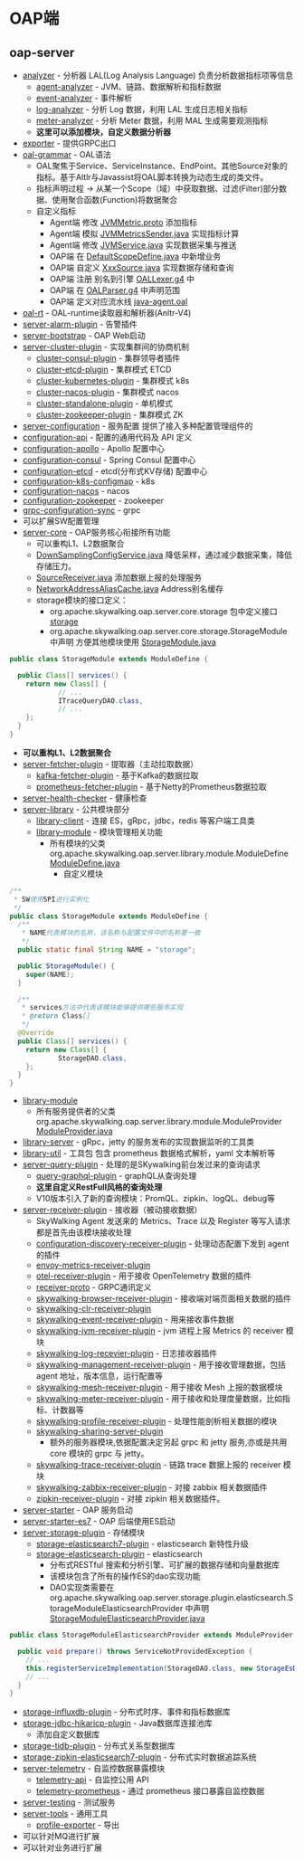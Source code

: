# OAP端

oap-server
-
- [analyzer](analyzer) - 分析器 LAL(Log Analysis Language) 负责分析数据指标项等信息
  - [agent-analyzer](analyzer\agent-analyzer) - JVM、链路、数据解析和指标数据
  - [event-analyzer](analyzer\event-analyzer) - 事件解析
  - [log-analyzer](analyzer\log-analyzer) - 分析 Log 数据，利用 LAL 生成日志相关指标
  - [meter-analyzer](analyzer\meter-analyzer) - 分析 Meter 数据，利用 MAL 生成需要观测指标
  - **这里可以添加模块，自定义数据分析器**
- [exporter](exporter) - 提供GRPC出口
- [oal-grammar](oal-grammar) - OAL语法
  - OAL聚焦于Service、ServiceInstance、EndPoint、其他Source对象的指标。基于Altlr与Javassist将OAL脚本转换为动态生成的类文件。
  - 指标声明过程 -> 从某一个Scope（域）中获取数据、过滤(Filter)部分数据、使用聚合函数(Function)将数据聚合
  - 自定义指标
    - Agent端 修改 [JVMMetric.proto](..%2Fapm-protocol%2Fapm-network%2Fsrc%2Fmain%2Fproto%2Flanguage-agent%2FJVMMetric.proto) 添加指标
    - Agent端 模拟 [JVMMetricsSender.java](..%2Fapm-sniffer%2Fapm-agent-core%2Fsrc%2Fmain%2Fjava%2Forg%2Fapache%2Fskywalking%2Fapm%2Fagent%2Fcore%2Fjvm%2FJVMMetricsSender.java) 实现指标计算
    - Agent端 修改 [JVMService.java](..%2Fapm-sniffer%2Fapm-agent-core%2Fsrc%2Fmain%2Fjava%2Forg%2Fapache%2Fskywalking%2Fapm%2Fagent%2Fcore%2Fjvm%2FJVMService.java) 实现数据采集与推送
    - OAP端 在 [DefaultScopeDefine.java](server-core%2Fsrc%2Fmain%2Fjava%2Forg%2Fapache%2Fskywalking%2Foap%2Fserver%2Fcore%2Fsource%2FDefaultScopeDefine.java) 中新增业务
    - OAP端 自定义 [XxxSource.java](server-core%2Fsrc%2Fmain%2Fjava%2Forg%2Fapache%2Fskywalking%2Foap%2Fserver%2Fcore%2Fsource%2FSource.java) 实现数据存储和查询
    - OAP端 注册 别名到引擎 [OALLexer.g4](oal-grammar%2Fsrc%2Fmain%2Fantlr4%2Forg%2Fapache%2Fskywalking%2Foal%2Frt%2Fgrammar%2FOALLexer.g4) 中
    - OAP端 在 [OALParser.g4](oal-grammar%2Fsrc%2Fmain%2Fantlr4%2Forg%2Fapache%2Fskywalking%2Foal%2Frt%2Fgrammar%2FOALParser.g4) 中声明范围
    - OAP端 定义对应流水线 [java-agent.oal](server-bootstrap%2Fsrc%2Fmain%2Fresources%2Foal%2Fjava-agent.oal)
- [oal-rt](oal-rt) - OAL-runtime读取器和解析器(Anltr-V4)
- [server-alarm-plugin](server-alarm-plugin) - 告警插件
- [server-bootstrap](server-bootstrap) - OAP Web启动
- [server-cluster-plugin](server-cluster-plugin) - 实现集群间的协商机制
  - [cluster-consul-plugin](server-cluster-plugin\cluster-consul-plugin) - 集群领导者插件
  - [cluster-etcd-plugin](server-cluster-plugin\cluster-etcd-plugin) - 集群模式 ETCD
  - [cluster-kubernetes-plugin](server-cluster-plugin\cluster-kubernetes-plugin) - 集群模式 k8s
  - [cluster-nacos-plugin](server-cluster-plugin\cluster-nacos-plugin) - 集群模式 nacos
  - [cluster-standalone-plugin](server-cluster-plugin\cluster-standalone-plugin) - 单机模式
  - [cluster-zookeeper-plugin](server-cluster-plugin\cluster-zookeeper-plugin) - 集群模式 ZK
-  [server-configuration](server-configuration) - 服务配置 提供了接入多种配置管理组件的
- [configuration-api](server-configuration\configuration-api) - 配置的通用代码及 API 定义
- [configuration-apollo](server-configuration\configuration-apollo) - Apollo 配置中心
- [configuration-consul](server-configuration\configuration-consul) - Spring Consul 配置中心
- [configuration-etcd](server-configuration\configuration-etcd) - etcd(分布式KV存储) 配置中心
- [configuration-k8s-configmap](server-configuration\configuration-k8s-configmap) - k8s
- [configuration-nacos](server-configuration\configuration-nacos) - nacos
- [configuration-zookeeper](server-configuration\configuration-zookeeper) - zookeeper
- [grpc-configuration-sync](server-configuration\grpc-configuration-sync) - grpc
- 可以扩展SW配置管理
- [server-core](server-core) - OAP服务核心衔接所有功能
  - 可以重构L1、L2数据聚合
  - [DownSamplingConfigService.java](server-core\src\main\java\org\apache\skywalking\oap\server\core\config\DownSamplingConfigService.java) 降低采样，通过减少数据采集，降低存储压力。
  - [SourceReceiver.java](server-core\src\main\java\org\apache\skywalking\oap\server\core\source\SourceReceiver.java) 添加数据上报的处理服务
  - [NetworkAddressAliasCache.java](server-core\src\main\java\org\apache\skywalking\oap\server\core\cache\NetworkAddressAliasCache.java) Address别名缓存
  - storage模块的接口定义：
    - org.apache.skywalking.oap.server.core.storage 包中定义接口 [storage](server-core\src\main\java\org\apache\skywalking\oap\server\core\storage)
    - org.apache.skywalking.oap.server.core.storage.StorageModule 中声明 方便其他模块使用 [StorageModule.java](server-core\src\main\java\org\apache\skywalking\oap\server\core\storage\StorageModule.java)
```java
public class StorageModule extends ModuleDefine {

  public Class[] services() {
    return new Class[] {
            // ...
            ITraceQueryDAO.class,
            // ...
    };
  }
}
```
- **可以重构L1、L2数据聚合**
- [server-fetcher-plugin](server-fetcher-plugin) - 提取器（主动拉取数据）
  - [kafka-fetcher-plugin](server-fetcher-plugin\kafka-fetcher-plugin) - 基于Kafka的数据拉取
  - [prometheus-fetcher-plugin](server-fetcher-plugin\prometheus-fetcher-plugin) - 基于Netty的Prometheus数据拉取
- [server-health-checker](server-health-checker) - 健康检查
- [server-library](server-library) - 公共模块部分
  - [library-client](server-library\library-client) - 连接 ES，gRpc，jdbc，redis 等客户端工具类
  - [library-module](server-library\library-module) - 模块管理相关功能
    - 所有模块的父类 org.apache.skywalking.oap.server.library.module.ModuleDefine [ModuleDefine.java](server-library\library-module\src\main\java\org\apache\skywalking\oap\server\library\module\ModuleDefine.java)
      - 自定义模块
```java
/**
 * SW使用SPI进行实例化
 */
public class StorageModule extends ModuleDefine {
  /**
   * NAME代表模块的名称，该名称与配置文件中的名称要一致
   */
  public static final String NAME = "storage";

  public StorageModule() {
    super(NAME);
  }

  /**
   * services方法中代表该模块能够提供哪些服务实现
   * @return Class[]
   */
  @Override
  public Class[] services() {
    return new Class[] {
            StorageDAO.class,
    };
  }
}
```

- [library-module](server-library\library-module)
  - 所有服务提供者的父类 org.apache.skywalking.oap.server.library.module.ModuleProvider [ModuleProvider.java](server-library\library-module\src\main\java\org\apache\skywalking\oap\server\library\module\ModuleProvider.java)
- [library-server](server-library\library-server) - gRpc，jetty 的服务发布的实现数据监听的工具类
- [library-util](server-library\library-util) - 工具包 包含 prometheus 数据格式解析，yaml 文本解析等
- [server-query-plugin](server-query-plugin) - 处理的是SKywalking前台发过来的查询请求
  - [query-graphql-plugin](server-query-plugin\query-graphql-plugin) - graphQL从查询处理
  - **这里自定义RestFull风格的查询处理**
  - V10版本引入了新的查询模块：PromQL、zipkin、logQL、debug等
- [server-receiver-plugin](server-receiver-plugin) - 接收器（被动接收数据）
  - SkyWalking Agent 发送来的 Metrics、Trace 以及 Register 等写入请求都是首先由该模块接收处理
  - [configuration-discovery-receiver-plugin](server-receiver-plugin\configuration-discovery-receiver-plugin) - 处理动态配置下发到 agent 的插件
  - [envoy-metrics-receiver-plugin](server-receiver-plugin\envoy-metrics-receiver-plugin)
  - [otel-receiver-plugin](server-receiver-plugin\otel-receiver-plugin) - 用于接收 OpenTelemetry 数据的插件
  - [receiver-proto](server-receiver-plugin\receiver-proto) - GRPC通讯定义
  - [skywalking-browser-receiver-plugin](server-receiver-plugin\skywalking-browser-receiver-plugin) - 接收端对端页面相关数据的插件
  - [skywalking-clr-receiver-plugin](server-receiver-plugin\skywalking-clr-receiver-plugin)
  - [skywalking-event-receiver-plugin](server-receiver-plugin\skywalking-event-receiver-plugin) - 用来接收事件数据
  - [skywalking-jvm-receiver-plugin](server-receiver-plugin\skywalking-jvm-receiver-plugin) - jvm 进程上报 Metrics 的 receiver 模块
  - [skywalking-log-recevier-plugin](server-receiver-plugin\skywalking-log-recevier-plugin) - 日志接收器插件
  - [skywalking-management-receiver-plugin](server-receiver-plugin\skywalking-management-receiver-plugin) - 用于接收管理数据，包括 agent 地址，版本信息，运行配置等
  - [skywalking-mesh-receiver-plugin](server-receiver-plugin\skywalking-mesh-receiver-plugin) - 用于接收 Mesh 上报的数据模块
  - [skywalking-meter-receiver-plugin](server-receiver-plugin\skywalking-meter-receiver-plugin) - 用于接收和处理度量数据，比如指标、计数器等
  - [skywalking-profile-receiver-plugin](server-receiver-plugin\skywalking-profile-receiver-plugin) - 处理性能剖析相关数据的模块
  - [skywalking-sharing-server-plugin](server-receiver-plugin\skywalking-sharing-server-plugin)
    - 额外的服务器模块,依据配置决定另起 grpc 和 jetty 服务,亦或是共用 core 模块的 grpc 与 jetty。
  - [skywalking-trace-receiver-plugin](server-receiver-plugin\skywalking-trace-receiver-plugin) - 链路 trace 数据上报的 receiver 模块
  - [skywalking-zabbix-receiver-plugin](server-receiver-plugin\skywalking-zabbix-receiver-plugin) - 对接 zabbix 相关数据插件
  - [zipkin-receiver-plugin](server-receiver-plugin\zipkin-receiver-plugin) - 对接 zipkin 相关数据插件。
- [server-starter](server-starter) - OAP 服务启动
- [server-starter-es7](server-starter-es7) - OAP 后端使用ES启动
- [server-storage-plugin](server-storage-plugin) - 存储模块
  - [storage-elasticsearch7-plugin](server-storage-plugin\storage-elasticsearch7-plugin) - elasticsearch 新特性升级
  - [storage-elasticsearch-plugin](server-storage-plugin\storage-elasticsearch-plugin) - elasticsearch
    - 分布式RESTful 搜索和分析引擎、可扩展的数据存储和向量数据库
    - 该模块包含了所有的操作ES的dao实现功能
    - DAO实现类需要在 org.apache.skywalking.oap.server.storage.plugin.elasticsearch.StorageModuleElasticsearchProvider 中声明 [StorageModuleElasticsearchProvider.java](server-storage-plugin\storage-elasticsearch-plugin\src\main\java\org\apache\skywalking\oap\server\storage\plugin\elasticsearch\StorageModuleElasticsearchProvider.java)
```java
public class StorageModuleElasticsearchProvider extends ModuleProvider {

  public void prepare() throws ServiceNotProvidedException {
    // ...
    this.registerServiceImplementation(StorageDAO.class, new StorageEsDAO(elasticSearchClient));
    // ...
  }
}
```
- [storage-influxdb-plugin](server-storage-plugin\storage-influxdb-plugin) - 分布式时序、事件和指标数据库
- [storage-jdbc-hikaricp-plugin](server-storage-plugin\storage-jdbc-hikaricp-plugin) - Java数据库连接池库
  - 添加自定义数据库
- [storage-tidb-plugin](server-storage-plugin\storage-tidb-plugin) - 分布式关系型数据库
- [storage-zipkin-elasticsearch7-plugin](server-storage-plugin\storage-zipkin-elasticsearch7-plugin) - 分布式实时数据追踪系统
- [server-telemetry](server-telemetry) - 自监控数据暴露模块
  - [telemetry-api](server-telemetry\telemetry-api) - 自监控公用 API
  - [telemetry-prometheus](server-telemetry\telemetry-prometheus) - 通过 prometheus 接口暴露自监控数据
- [server-testing](server-testing) - 测试服务
- [server-tools](server-tools) - 通用工具
  - [profile-exporter](server-tools\profile-exporter) - 导出
- 可以针对MQ进行扩展
- 可以针对业务进行扩展